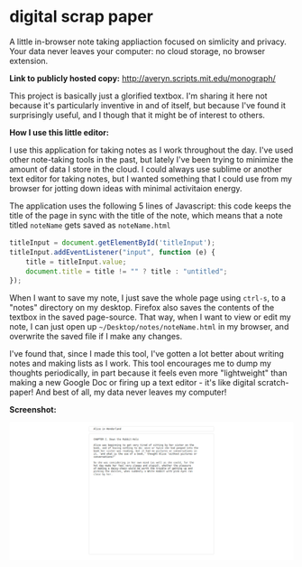 # digital scrap paper

A little in-browser note taking appliaction focused on simlicity and privacy.  
Your data never leaves your computer: no cloud storage, no browser extension.

**Link to publicly hosted copy:** http://averyn.scripts.mit.edu/monograph/

This project is basically just a glorified textbox. I'm sharing it here
not because it's particularly inventive in and of itself, but because I've
found it surprisingly useful, and I though that it might be of interest to others.

**How I use this little editor:**

I use this application
for taking notes as I work throughout the day. I've used
other note-taking tools in the past, but lately I've been trying to minimize
the amount of data I store in the cloud. I could always use sublime or another
text editor for taking notes, but I wanted something that I could use from my 
browser for jotting down ideas with minimal activitaion energy.

The application uses the following 5 lines of Javascript: this code keeps the title of the page
in sync with the title of the note, which means that a note titled `noteName` gets saved as `noteName.html`
```js
titleInput = document.getElementById('titleInput');
titleInput.addEventListener("input", function (e) {
    title = titleInput.value;
    document.title = title != "" ? title : "untitled";
});
```
When I want to save my note, I just save the whole page using `ctrl-s`,
to a "notes" directory on my desktop. Firefox also saves the contents of the textbox in the saved 
page-source. That way, when I want to view or edit my note, I can just open
up `~/Desktop/notes/noteName.html` in my browser, and overwrite the saved file
if I make any changes. 

I've found that, since I made this tool, I've gotten a lot better about writing 
notes and making lists as I work. This tool encourages me to dump my thoughts periodically,
in part because it feels even more "lightweight" than making a new 
Google Doc or firing up a text editor - it's like digital scratch-paper!
And best of all, my data never leaves my computer!

**Screenshot:**

![screenshot](screenshot.png)
